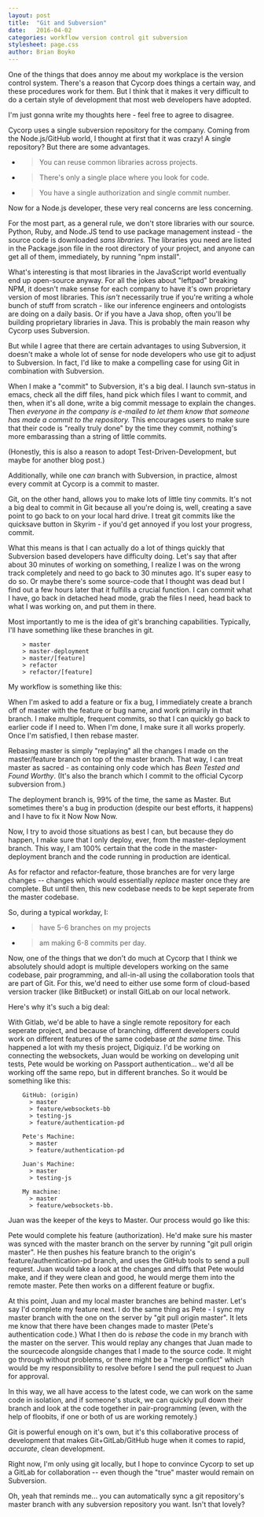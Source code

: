 ```yaml
---
layout: post
title:  "Git and Subversion"
date:   2016-04-02
categories: workflow version control git subversion
stylesheet: page.css
author: Brian Boyko
---
```


One of the things that does annoy me about my workplace is the version control system.  There's a reason that Cycorp does things a certain way, and these procedures work for them.  But I think that it makes it very difficult to do a certain style of development that most web developers have adopted.  

I'm just gonna write my thoughts here - feel free to agree to disagree. 

Cycorp uses a single subversion repository for the company. Coming from the Node.js/GitHub world, I thought at first that it was crazy! A single repository?  But there are some advantages.  

*   > You can reuse common libraries across projects. 
*   > There's only a single place where you look for code. 
*   > You have a single authorization and single commit number.

Now for a Node.js developer, these very real concerns are less concerning. 

For the most part, as a general rule, we don't store libraries with our source. Python, Ruby, and Node.JS tend to use package management instead - the source code is downloaded *sans libraries.*  The libraries you need are listed in the Package.json file in the root directory of your project, and anyone can get all of them, immediately, by running "npm install". 

What's interesting is that most libraries in the JavaScript world eventually end up open-source anyway.  For all the jokes about "leftpad" breaking NPM, it doesn't make sense for each company to have it's own proprietary version of most libraries. This *isn't* necessarily true if you're writing a whole bunch of stuff from scratch - like our inference engineers and ontologists are doing on a daily basis. Or if you have a Java shop, often you'll be building proprietary libraries in Java. This is probably the main reason why Cycorp uses Subversion. 

But while I agree that there are certain advantages to using Subversion, it doesn't make a whole lot of sense for node developers who use git to adjust to Subversion.  In fact, I'd like to make a compelling case for using Git in combination with Subversion. 

When I make a "commit" to Subversion, it's a big deal.  I launch svn-status in emacs, check all the diff files, hand pick which files I want to commit, and then, when it's all done, write a big commit message to explain the changes.  Then *everyone in the company is e-mailed to let them know that someone has made a commit to the repository.*  This encourages users to make sure that their code is "really truly done" by the time they commit, nothing's more embarassing than a string of little commits.  

(Honestly, this is also a reason to adopt Test-Driven-Development, but maybe for another blog post.)

Additionally, while one *can* branch with Subversion, in practice, almost every commit at Cycorp is a commit to master. 

Git, on the other hand, allows you to make lots of little tiny commits.  It's not a big deal to commit in Git because all you're doing is, well, creating a save point to go back to on your local hard drive.  I treat git commits like the quicksave button in Skyrim - if you'd get annoyed if you lost your progress, commit. 

What this means is that I can actually do a lot of things quickly that Subversion based developers have difficulty doing.  Let's say that after about 30 minutes of working on something, I realize I was on the wrong track completely and need to go back to 30 minutes ago.  It's super easy to do so.  Or maybe there's some source-code that I thought was dead but I find out a few hours later that it fulfills a crucial function.  I can commit what I have, go back in detached head mode, grab the files I need, head back to what I was working on, and put them in there. 

Most importantly to me is the idea of git's branching capabilities.  Typically, I'll have something like these branches in git. 

```
    > master
    > master-deployment
    > master/[feature] 
    > refactor
    > refactor/[feature]
```

My workflow is something like this: 

When I'm asked to add a feature or fix a bug, I immediately create a branch off of master with the feature or bug name, and work primarily in that branch.  I make multiple, frequent commits, so that I can quickly go back to earlier code if I need to.  When I'm done, I make sure it all works properly. Once I'm satisfied, I then rebase master.

Rebasing master is simply "replaying" all the changes I made on the master/feature branch on top of the master branch. That way, I can treat master as sacred - as containing only code which has *Been Tested and Found Worthy*. (It's also the branch which I commit to the official Cycorp subversion from.)

The deployment branch is, 99% of the time, the same as Master.  But sometimes there's a bug in production (despite our best efforts, it happens) and I have to fix it Now Now Now.

Now, I try to avoid those situations as best I can, but because they do happen, I make sure that I only deploy, ever, from the master-deployment branch.  This way, I am 100% certain that the code in the master-deployment branch and the code running in production are identical.  

As for refactor and refactor-feature, those branches are for very large changes -- changes which would essentially *replace* master once they are complete.  But until then, this new codebase needs to be kept seperate from the master codebase. 

So, during a typical workday, I:

*    > have 5-6 branches on my projects
*    > am making 6-8 commits per day.

Now, one of the things that we don't do much at Cycorp that I think we absolutely should adopt is multiple developers working on the same codebase, pair programming, and all-in-all using the collaboration tools that are part of Git.  For this, we'd need to either use some form of cloud-based version tracker (like BitBucket) or install GitLab on our local network. 

Here's why it's such a big deal:

With Gitlab, we'd be able to have a single remote repository for each seperate project, and because of branching, different developers could work on different features of the same codebase *at the same time.*  This happened a lot with my thesis project, Digiquiz.  I'd be working on connecting the websockets, Juan would be working on developing unit tests, Pete would be working on Passport authentication... we'd all be working off the same repo, but in different branches.  So it would be something like this: 

```
    GitHub: (origin)
      > master
      > feature/websockets-bb
      > testing-js
      > feature/authentication-pd

    Pete's Machine:
      > master
      > feature/authentication-pd

    Juan's Machine:
      > master
      > testing-js

    My machine: 
      > master
      > feature/websockets-bb. 
```

Juan was the keeper of the keys to Master.  Our process would go like this: 

Pete would complete his feature (authorization).  He'd make sure his master was synced with the master branch on the server by running "git pull origin master".  He then pushes his feature branch to the origin's feature/authentication-pd branch, and uses the GitHub tools to send a pull request.  Juan would take a look at the changes and diffs that Pete would make, and if they were clean and good, he would merge them into the remote master.  Pete then works on a different feature or bugfix. 


At this point, Juan and my local master branches are behind master.  Let's say I'd complete my feature next.  I do the same thing as Pete - I sync my master branch with the one on the server by "git pull origin master".  It lets me know that there have been changes made to master (Pete's authentication code.) What I then do is *rebase* the code in my branch with the master on the server.  This would replay any changes that Juan made to the sourcecode alongside changes that I made to the source code. It might go through without problems, or there might be a "merge conflict" which would be my responsibility to resolve before I send the pull request to Juan for approval.  

In this way, we all have access to the latest code, we can work on the same code in isolation, and if someone's stuck, we can quickly pull down their branch and look at the code together in pair-programming (even, with the help of floobits, if one or both of us are working remotely.) 

Git is powerful enough on it's own, but it's this collaborative process of development that makes Git+GitLab/GitHub huge when it comes to rapid, *accurate*, clean development.  

Right now, I'm only using git locally, but I hope to convince Cycorp to set up a GitLab for collaboration -- even though the "true" master would remain on Subversion. 

Oh, yeah that reminds me... you can automatically sync a git repository's master branch with any subversion repository you want.  Isn't that lovely?  